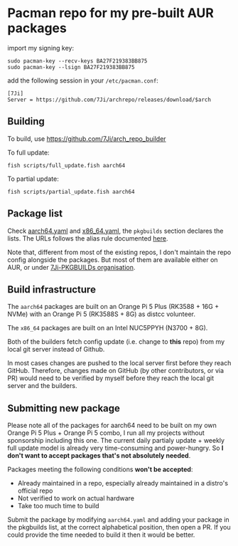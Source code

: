 # Pacman repo for my pre-built AUR packages


import my signing key:
```
sudo pacman-key --recv-keys BA27F219383BB875
sudo pacman-key --lsign BA27F219383BB875
```

add the following session in your `/etc/pacman.conf`:

```
[7Ji]
Server = https://github.com/7Ji/archrepo/releases/download/$arch
```

## Building
To build, use https://github.com/7Ji/arch_repo_builder

To full update:
```
fish scripts/full_update.fish aarch64
```
To partial update:
```
fish scripts/partial_update.fish aarch64
```

## Package list
Check [aarch64.yaml](aarch64.yaml) and [x86_64.yaml](x86_64.yaml), the `pkgbuilds` section declares the lists. The URLs follows the alias rule documented [here](https://github.com/7Ji/arch_repo_builder#config).

Note that, different from most of the existing repos, I don't maintain the repo config alongside the packages. But most of them are available either on AUR, or under [7Ji-PKGBUILDs organisation](https://github.com/7Ji-PKGBUILDs).

## Build infrastructure
The `aarch64` packages are built on an Orange Pi 5 Plus (RK3588 + 16G + NVMe) with an Orange Pi 5 (RK3588S + 8G) as distcc volunteer.

The `x86_64` packages are built on an Intel NUC5PPYH (N3700 + 8G).

Both of the builders fetch config update (i.e. change to **this** repo) from my local git server instead of Github. 

In most cases changes are pushed to the local server first before they reach GitHub. Therefore, changes made on GitHub (by other contributors, or via PR) would need to be verified by myself before they reach the local git server and the builders.

## Submitting new package
Please note all of the packages for aarch64 need to be built on my own Orange Pi 5 Plus + Orange Pi 5 combo, I run all my projects without sponsorship including this one. The current daily partialy update + weekly full update model is already very time-consuming and power-hungry. So **I don't want to accept packages that's not absolutely needed**. 

Packages meeting the following conditions **won't be accepted**:
  - Already maintained in a repo, especially already maintained in a distro's official repo
  - Not verified to work on actual hardware
  - Take too much time to build

Submit the package by modifying `aarch64.yaml` and adding your package in the pkgbuilds list, at the correct alphabetical position, then open a PR. If you could provide the time needed to build it then it would be better.

